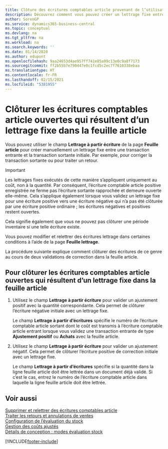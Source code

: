 ```yaml
---
title: Clôture des écritures comptables article provenant de l’utilisation d’une application fixe
description: Découvrez comment vous pouvez créer un lettrage fixe entre une transaction entrante et la transaction sortante initiale dans la feuille article.
author: SorenGP
ms.service: dynamics365-business-central
ms.topic: conceptual
ms.devlang: na
ms.tgt_pltfrm: na
ms.workload: na
ms.search.keywords: ''
ms.date: 01/14/2020
ms.author: edupont
ms.openlocfilehash: 9aa24653d4ae957ff741e85a99c13e0c9a8f7173
ms.sourcegitcommit: ff2b55b7e790447e0c1fcd5c2ec7f7610338ebaa
ms.translationtype: HT
ms.contentlocale: fr-FR
ms.lasthandoff: 02/15/2021
ms.locfileid: "5381955"
---
```

# <a name="close-open-item-ledger-entries-resulting-from-fixed-application-in-the-item-journal"></a>Clôturer les écritures comptables article ouvertes qui résultent d’un lettrage fixe dans la feuille article

Vous pouvez utiliser le champ **Lettrage à partir écriture** de la page **Feuille article** pour créer manuellement un lettrage fixe entre une transaction entrante et la transaction sortante initiale. Par exemple, pour corriger la transaction sortante ou pour traiter un retour.  

> [!IMPORTANT]  
> Les lettrages fixes exécutés de cette manière s’appliquent uniquement au coût, non à la quantité. Par conséquent, l’écriture comptable article positive enregistrée ne ferme pas l’écriture sortante rapprochée et demeure ouverte elle-même. Cela s’applique également lorsque vous validez un lettrage fixe pour une écriture positive vers une écriture négative qui n’a pas été clôturée par une écriture positive ordinaire ; les écritures négatives et positives restent ouvertes.  
>
> Cela signifie également que vous ne pouvez pas clôturer une période inventaire si une telle écriture existe.  

Vous pouvez modifier et relettrer des écritures lettrage dans certaines conditions à l’aide de la page **Feuille lettrage**.  

La procédure suivante explique comment clôturer des écritures de ce genre au cours de deux validations de correction dans la feuille article.  

## <a name="to-close-open-item-ledger-entries-that-result-from-a-fixed-application-in-the-item-journal"></a>Pour clôturer les écritures comptables article ouvertes qui résultent d’un lettrage fixe dans la feuille article  

1. Utilisez le champ **Lettrage à partir écriture** pour valider un ajustement positif avec la quantité correspondante. Cela permet de clôturer l’écriture négative initiale avec un lettrage fixe.  

    Le champ **Lettrage à partir d’écritures** spécifie le numéro de l’écriture comptable article sortant dont le coût est transmis à l’écriture comptable article entrant lorsque vous validez une transaction entrante de type **Ajustement positif** ou **Achats** avec la feuille article.  
2. Utilisez le champ **Lettrage à partir écriture** pour valider un ajustement négatif. Cela permet de clôturer l’écriture positive de correction initiale avec un lettrage fixe.  

    Le champ **Lettrage à partir d’écritures** spécifie si la quantité dans la ligne feuille article doit être lettrée dans un document déjà validé. Si c’est le cas, entrez le numéro de l’écriture comptable article dans laquelle la ligne feuille article doit être lettrée.

## <a name="see-also"></a>Voir aussi

[Supprimer et relettrer des écritures comptables article](finance-how-to-remove-and-reapply-item-entries.md)  
[Traiter les retours et annulations de ventes](sales-how-process-sales-returns-cancellations.md)  
[Configuration de l’évaluation du stock](finance-set-up-inventory-valuation-and-costing.md)  
[Gestion des coûts ajustés](finance-manage-inventory-costs.md)  
[Détails de conception : modes évaluation stock](design-details-costing-methods.md)


[!INCLUDE[footer-include](includes/footer-banner.md)]